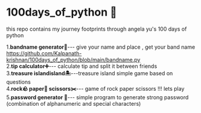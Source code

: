# 100days_of_python 🐍

this repo contains my journey footprints through angela yu's 100 days of python

1.**bandname generator🥁**--- give your name and place , get your band name   https://github.com/Kalpanath-krishnan/100days_of_python/blob/main/bandname.py <br/>
2.**tip calculator➕**--- calculate tip and split it between friends<br/>
3.**treasure islandisland🏝️**---treasure island simple game based on questions<br/>
4.**rock🪨 paper📄 scissors✂️**--- game of rock paper scissors !!! lets play<br/>
5.**password generator 🎫**--- simple program to generate strong password (combination of alphanumeric and special characters)<br/>  
